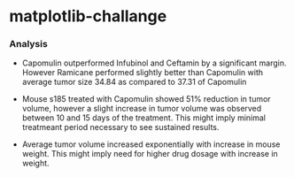 # matplotlib-challange

### Analysis

* Capomulin outperformed Infubinol and Ceftamin by a significant margin. However Ramicane performed slightly better than Capomulin with average tumor size 34.84 as compared to 37.31 of Capomulin

* Mouse s185 treated with Capomulin showed 51% reduction in tumor volume, however a slight increase in tumor volume was observed between 10 and 15 days of the treatment. This might imply minimal treatmeant period necessary to see sustained results.

* Average tumor volume increased exponentially with increase in mouse weight. This might imply need for higher drug dosage with increase in weight.



   
